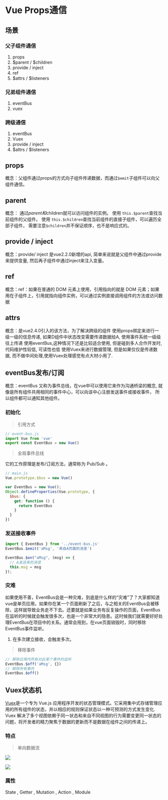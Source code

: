 # Vue Props通信

## 场景

### 父子组件通信
1. props
1. $parent / $children
1. provide / inject
1. ref
1. $attrs / $listeners

### 兄弟组件通信
1. eventBus
1. vuex

### 跨级通信
1. eventBus
1. Vuex
1. provide / inject
1. $attrs / $listeners


## props
概念：父组件通过props的方式向子组件传递数据，而通过`$emit`子组件可以向父组件通信。

## parent
概念： 通过$parent和$children就可以访问组件的实例。
使用 `this.$parent`查找当前组件的父组件。
使用 `this.$children`查找当前组件的直接子组件，可以遍历全部子组件， 需要注意`$children`并不保证顺序，也不是响应式的。

## provide / inject
概念：provide/ inject 是vue2.2.0新增的api, 简单来说就是父组件中通过provide来提供变量, 然后再子组件中通过inject来注入变量。

## ref
概念：ref：如果在普通的 DOM 元素上使用，引用指向的就是 DOM 元素；如果用在子组件上，引用就指向组件实例，可以通过实例直接调用组件的方法或访问数据

## attrs
概念：是vue2.4.0引入的该方法，为了解决跨级的组件
使用props绑定来进行一级一级的信息传递, 如果D组件中状态改变需要传递数据给A, 使用事件系统一级级往上传递
使用eventBus,这种情况下还是比较适合使用, 但是碰到多人合作开发时, 代码维护性较低, 可读性也低
使用Vuex来进行数据管理, 但是如果仅仅是传递数据, 而不做中间处理,使用Vuex处理感觉有点大材小用了.

## eventBus发布/订阅
概念：eventBus 又称为事件总线，在vue中可以使用它来作为沟通桥梁的概念, 就像是所有组件共用相同的事件中心，可以向该中心注册发送事件或接收事件， 所以组件都可以通知其他组件。

### 初始化

> 引用方式

```javascript
// event-bus.js
import Vue from 'vue'
export const EventBus = new Vue()
```

> 全局事件总线

它的工作原理是发布/订阅方法，通常称为 Pub/Sub 。

```javascript
// main.js
Vue.prototype.$bus = new Vue()

var EventBus = new Vue();
Object.defineProperties(Vue.prototype, {
  $bus: {
    get: function () {
      return EventBus
    }
  }
})
```

### 发送接收事件

```javascript
import { EventBus } from '../event-bus.js'
EventBus.$emit('aMsg', '来自A页面的消息')

EventBus.$on("aMsg", (msg) => {
  // A发送来的消息
  this.msg = msg
});
```

### 灾难
如果使用不善，EventBus会是一种灾难，到底是什么样的“灾难”了？大家都知道vue是单页应用，如果你在某一个页面刷新了之后，与之相关的EventBus会被移除，这样就导致业务走不下去。还要就是如果业务有反复操作的页面，EventBus在监听的时候就会触发很多次，也是一个非常大的隐患。这时候我们就需要好好处理EventBus在项目中的关系。通常会用到，在vue页面销毁时，同时移除EventBus事件监听。

1. 在多次建立接收，会触发多次。

> 移除事件

```javascript
// 移除应用内所有对此某个事件的监听
EventBus.$off('aMsg', {})
// 移除所有事件
EventBus.$off()
```

## Vuex状态机
[Vuex](https://vuex.vuejs.org/zh/)是一个专为 Vue.js 应用程序开发的状态管理模式。它采用集中式存储管理应用的所有组件的状态，并以相应的规则保证状态以一种可预测的方式发生变化. Vuex 解决了多个视图依赖于同一状态和来自不同视图的行为需要变更同一状态的问题，将开发者的精力聚焦于数据的更新而不是数据在组件之间的传递上。

### 特点

> 单向数据流

![](https://vuex.vuejs.org/flow.png)

![](https://vuex.vuejs.org/vuex.png)

### 属性
State , Getter , Mutation , Action , Module
```javascript
```